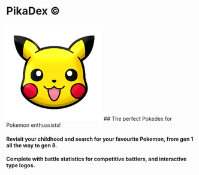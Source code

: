 # PikaDex © 
<img src="/public/Pikachu.png" alt="My cool logo"/>
## The perfect Pokedex for Pokemon enthuasists! 

#### Revisit your childhood and search for your favourite Pokemon, from gen 1 all the way to gen 8.

#### Complete with battle statistics for competitive battlers, and interactive type logos. 
